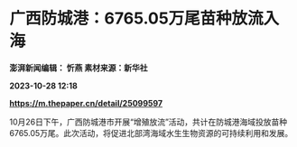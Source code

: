 # 广西防城港：6765.05万尾苗种放流入海
**澎湃新闻编辑： 忻燕 素材来源：新华社**

**2023-10-28 12:18**

**https://m.thepaper.cn/detail/25099597**

10月26日下午，广西防城港市开展“增殖放流”活动，共计在防城港海域投放苗种6765.05万尾。此次活动，将促进北部湾海域水生生物资源的可持续利用和发展。